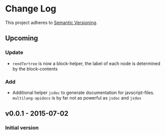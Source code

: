 # Change Log

This project adheres to [Semantic Versioning](http://semver.org/).


## Upcoming
### Update

* `rendTertree` is now a block-helper, the label of each node is determined by the block-contents

### Add

* Additional helper `jsdoc` to generate documentation for javscript-files. `multilang-apidocs` is by 
  far not as powerful as `jsdoc` and `jsdox`

## v0.0.1 - 2015-07-02
### Initial version